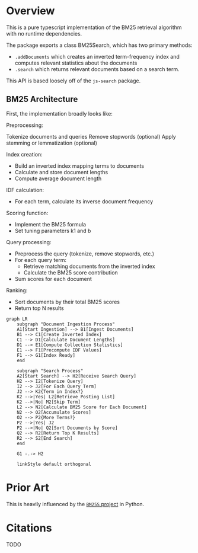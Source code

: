 # Overview

This is a pure typescript implementation of the BM25 retrieval algorithm with no runtime dependencies.

The package exports a class BM25Search, which has two primary methods:

- `.addDocuments` which creates an inverted term-frequency index and computes relevant statistics about the documents
- `.search` which returns relevant documents based on a search term.

This API is based loosely off of the `js-search` package.

## BM25 Architecture

First, the implementation broadly looks like:

Preprocessing:

Tokenize documents and queries
Remove stopwords (optional)
Apply stemming or lemmatization (optional)

Index creation:

- Build an inverted index mapping terms to documents
- Calculate and store document lengths
- Compute average document length

IDF calculation:

- For each term, calculate its inverse document frequency

Scoring function:

- Implement the BM25 formula
- Set tuning parameters k1 and b

Query processing:

- Preprocess the query (tokenize, remove stopwords, etc.)
- For each query term:
  - Retrieve matching documents from the inverted index
  - Calculate the BM25 score contribution
- Sum scores for each document

Ranking:

- Sort documents by their total BM25 scores
- Return top N results

```mermaid
graph LR
    subgraph "Document Ingestion Process"
    A1[Start Ingestion] --> B1[Ingest Documents]
    B1 --> C1[Create Inverted Index]
    C1 --> D1[Calculate Document Lengths]
    D1 --> E1[Compute Collection Statistics]
    E1 --> F1[Precompute IDF Values]
    F1 --> G1[Index Ready]
    end

    subgraph "Search Process"
    A2[Start Search] --> H2[Receive Search Query]
    H2 --> I2[Tokenize Query]
    I2 --> J2[For Each Query Term]
    J2 --> K2{Term in Index?}
    K2 -->|Yes| L2[Retrieve Posting List]
    K2 -->|No| M2[Skip Term]
    L2 --> N2[Calculate BM25 Score for Each Document]
    N2 --> O2[Accumulate Scores]
    O2 --> P2{More Terms?}
    P2 -->|Yes| J2
    P2 -->|No| Q2[Sort Documents by Score]
    Q2 --> R2[Return Top K Results]
    R2 --> S2[End Search]
    end

    G1 -.-> H2

    linkStyle default orthogonal
```

# Prior Art

This is heavily influenced by the [`BM25S` project](https://github.com/xhluca/bm25s) in Python.

# Citations

TODO
